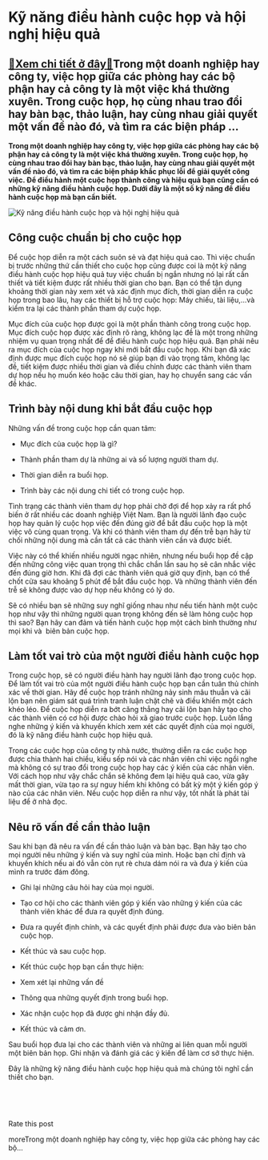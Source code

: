 Kỹ năng điều hành cuộc họp và hội nghị hiệu quả
===============================================

[:gift:Xem chi tiết ở đây:gift:](https://hddtvn.com/ky-nang-dieu-hanh-cuoc-hop-va-hoi-nghi-hieu-qua/)Trong một doanh nghiệp hay công ty, việc họp giữa các phòng hay các bộ phận hay cả công ty là một việc khá thường xuyên. Trong cuộc họp, họ cùng nhau trao đổi hay bàn bạc, thảo luận, hay cùng nhau giải quyết một vấn đề nào đó, và tìm ra các biện pháp …
------------------------------------------------------------------------------------------------------------------------------------------------------------------------------------------------------------------------------------------------------------

**Trong một doanh nghiệp hay công ty, việc họp giữa các phòng hay các bộ phận hay cả công ty là một việc khá thường xuyên. Trong cuộc họp, họ cùng nhau trao đổi hay bàn bạc, thảo luận, hay cùng nhau giải quyết một vấn đề nào đó, và tìm ra các biện pháp khắc phục lỗi để giải quyết công việc. Để điều hành một cuộc họp thành công và hiệu quả bạn cũng cần có những kỹ năng điều hành cuộc họp. Dưới đây là một số kỹ năng để điều hành cuộc họp mà bạn cần biết.**


![Kỹ năng điều hành cuộc họp và hội nghị hiệu quả](https://hddtvn.com/wp-content/uploads/2021/01/business-people-are-having-discussion_53876-79646.jpg)


Công cuộc chuẩn bị cho cuộc họp
-------------------------------


Để cuộc họp diễn ra một cách suôn sẻ và đạt hiệu quả cao. Thì việc chuẩn bị trước những thứ cần thiết cho cuộc họp cũng được coi là một kỹ năng điều hành cuộc họp hiệu quả tuy việc chuẩn bị ngắn nhưng nó lại rất cần thiết và tiết kiệm được rất nhiều thời gian cho bạn. Bạn có thể tận dụng khoảng thời gian này xem xét và xác định mục đích, thời gian diễn ra cuộc họp trong bao lâu, hay các thiết bị hỗ trợ cuộc họp: Máy chiếu, tài liệu,…và kiểm tra lại các thành phần tham dự cuộc họp.


Mục đích của cuộc họp được gọi là một phần thành công trong cuộc họp. Mục đích cuộc họp được xác định rõ ràng, không lạc đề là một trong những nhiệm vụ quan trọng nhất để để điều hành cuộc họp hiệu quả. Bạn phải nêu ra mục đích của cuộc họp ngay khi mới bắt đầu cuộc họp. Khi bạn đã xác định được mục đích cuộc họp nó sẽ giúp bạn đi vào trọng tâm, không lạc đề, tiết kiệm được nhiều thời gian và điều chỉnh được các thành viên tham dự họp nếu họ muốn kéo hoặc câu thời gian, hay họ chuyển sang các vấn đề khác.


Trình bày nội dung khi bắt đầu cuộc họp
---------------------------------------


Những vấn đề trong cuộc họp cần quan tâm:




* Mục đích của cuộc họp là gì?

* Thành phần tham dự là những ai và số lượng người tham dự.

* Thời gian diễn ra buổi họp.

* Trình bày các nội dung chi tiết có trong cuộc họp.



Tình trạng các thành viên tham dự họp phải chờ đợi để họp xảy ra rất phổ biến ở rất nhiều các doanh nghiệp Việt Nam. Bạn là người lãnh đạo cuộc họp hay quản lý cuộc họp việc đến đúng giờ để bắt đầu cuộc họp là một việc vô cùng quan trọng. Và khi có thành viên tham dự đến trễ bạn hãy từ chối những nội dung mà cần tất cả các thành viên cần và được biết.


Việc này có thể khiến nhiều người ngạc nhiên, nhưng nếu buổi họp đề cập đến những công việc quan trọng thì chắc chắn lần sau họ sẽ cân nhắc việc đến đúng giờ hơn. Khi đã đợi các thành viên quá giờ quy định, bạn có thể chốt cửa sau khoảng 5 phút để bắt đầu cuộc họp. Và những thành viên đến trễ sẽ không được vào dự họp nếu không có lý do.


Sẽ có nhiều bạn sẽ những suy nghĩ giống nhau như nếu tiến hành một cuộc họp như vậy thì những người quan trọng không đến sẽ làm hỏng cuộc họp thì sao? Bạn hãy can đảm và tiến hành cuộc họp một cách bình thường như mọi khi và  biên bản cuộc họp.


Làm tốt vai trò của một người điều hành cuộc họp
------------------------------------------------


Trong cuộc họp, sẽ có người điều hành hay người lãnh đạo trong cuộc họp. Để làm tốt vai trò của một người điều hành cuộc họp bạn cần tuân thủ chính xác về thời gian. Hãy để cuộc họp tránh những nảy sinh mâu thuẫn và cãi lộn bạn nên giám sát quá trình tranh luận chặt chẽ và điều khiển một cách khéo léo. Để cuộc họp diễn ra bớt căng thẳng hay cãi lộn bạn hãy tạo cho các thành viên có cơ hội được chào hỏi xã giao trước cuộc họp. Luôn lắng nghe những ý kiến và khuyến khích xem xét các quyết định của mọi người, đó là kỹ năng điều hành cuộc họp hiệu quả.


Trong các cuộc họp của công ty nhà nước, thường diễn ra các cuộc họp được chia thành hai chiều, kiểu sếp nói và các nhân viên chỉ việc ngồi nghe mà không có sự trao đổi trong cuộc họp hay các ý kiến của các nhân viên. Với cách họp như vậy chắc chắn sẽ không đem lại hiệu quả cao, vừa gây mất thời gian, vừa tạo ra sự nguy hiểm khi không có bất kỳ một ý kiến góp ý nào của các nhân viên. Nếu cuộc họp diễn ra như vậy, tốt nhất là phát tài liệu để ở nhà đọc.


Nêu rõ vấn đề cần thảo luận
---------------------------


Sau khi bạn đã nêu ra vấn đề cần thảo luận và bàn bạc. Bạn hãy tạo cho mọi người nêu những ý kiến và suy nghĩ của mình. Hoặc bạn chỉ định và khuyến khích nếu ai đó vẫn còn rụt rè chưa dám nói ra và đưa ý kiến của mình ra trước đám đông.




* Ghi lại những câu hỏi hay của mọi người.

* Tạo cơ hội cho các thành viên góp ý kiến vào những ý kiến của các thành viên khác để đưa ra quyết định đúng.

* Đưa ra quyết định chính, và các quyết định phải được đưa vào biên bản cuộc họp.

* Kết thúc và sau cuộc họp.

* Kết thúc cuộc họp bạn cần thực hiện:

* Xem xét lại những vấn đề

* Thông qua những quyết định trong buổi họp.

* Xác nhận cuộc họp đã được ghi nhận đầy đủ.

* Kết thúc và cảm ơn.



Sau buổi họp đưa lại cho các thành viên và những ai liên quan mỗi người một biên bản họp. Ghi nhận và đánh giá các ý kiến để làm cơ sở thực hiện.


Đây là những kỹ năng điều hành cuộc họp hiệu quả mà chúng tôi nghĩ cần thiết cho bạn.


 


 








































Rate this post


moreTrong một doanh nghiệp hay công ty, việc họp giữa các phòng hay các bộ…

